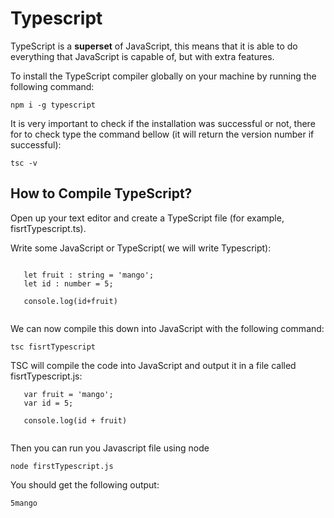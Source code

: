# Typescript

TypeScript is a **superset** of JavaScript, this means that it is able to do everything that JavaScript is capable of, but with extra features.

To install the TypeScript compiler globally on your machine by running the following command:

`npm i -g typescript`

It is very important to check if the installation was successful or not, there for to check type the command bellow (it will return the version number if successful):

`tsc -v`



## How to Compile TypeScript?

Open up your text editor and create a TypeScript file (for example, fisrtTypescript.ts).

Write some JavaScript or TypeScript( we will write Typescript):


```code

   let fruit : string = 'mango';  
   let id : number = 5;

   console.log(id+fruit)
   
```


We can now compile this down into JavaScript with the following command:

`tsc fisrtTypescript`

TSC will compile the code into JavaScript and output it in a file called fisrtTypescript.js:

```code
   var fruit = 'mango';  
   var id = 5;

   console.log(id + fruit)
   
```


Then you can run you Javascript file using node

`node firstTypescript.js`

You should get the following output:

`5mango`


